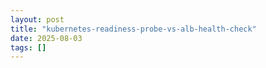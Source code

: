 ```yaml
---
layout: post
title: "kubernetes-readiness-probe-vs-alb-health-check"
date: 2025-08-03
tags: []
---
```

